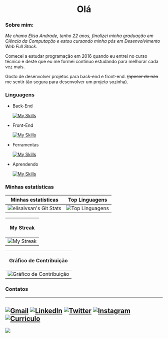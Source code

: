 <h1 align="center">Olá</h1>

### Sobre mim:

*Me chamo Elisa Andrade, tenho 22 anos, finalizei minha graduação em Ciência da Computação e estou cursando minha pós em Desenvolvimento Web Full Stack.*

Comecei a estudar programação em 2016 quando eu entrei no curso técnico e deste que eu me formei contínuo estudando para melhorar cada vez mais.

Gosto de desenvolver projetos para back-end e front-end. ~~(apeser de não me sentir tão segura para desenvolver um projeto sozinha)~~.

### Linguagens

- Back-End

    [![My Skills](https://skillicons.dev/icons?i=java,spring,mysql,postgres)](https://skillicons.dev)

- Front-End

    [![My Skills](https://skillicons.dev/icons?i=html,css,js,ts,react,bootstrap)](https://skillicons.dev)

- Ferramentas

    [![My Skills](https://skillicons.dev/icons?i=git,github,vscode,postman,figma,eclipse,idea)](https://skillicons.dev)

- Aprendendo

    [![My Skills](https://skillicons.dev/icons?i=cs,php)](https://skillicons.dev)

### Minhas estatísticas

<div align="center">

|Minhas estatísticas                                     |Top Linguagens                                          | 
|--------------------------------------------------------|--------------------------------------------------------|
|![elisalvsan's Git Stats](https://github-readme-stats.vercel.app/api?username=elisalvsan&show_icons=true&hide_border=true&count_private=true&theme=radical)|![Top Linguagens](https://github-readme-stats.vercel.app/api/top-langs/?username=elisalvsan&langs_count=10&count_private=true&hide_border=true&theme=radical&layout=compact)|

|<p align="center">My Streak</p>|
|---------------------------------------------------------------|
|![My Streak](https://streak-stats.demolab.com?user=elisalvsan&theme=radical&hide_border=true&border_radius=5&locale=pt_BR)|

|<p align="center">Gráfico de Contribuição</p>|
|----------------------------------------------|
|![Gráfico de Contribuição](https://github-readme-activity-graph.vercel.app/graph?username=elisalvsan&theme=redical&hide_border=true&show_icons=true&custom_title=Gráfico%20de%20Contribuição)|

</div>

### Contatos
---
  
  [![Gmail](https://img.shields.io/badge/Gmail-D14836?style=for-the-badge&logo=gmail&logoColor=white)](mailto:elisalvsan@gmail.com)
  [![LinkedIn](https://img.shields.io/badge/Elisa%20Andrade-%230077B5.svg?style=for-the-badge&logo=linkedin&logoColor=white)](https://www.linkedin.com/in/elisamaria-alvesdeandrade/)
  [![Twitter](https://img.shields.io/badge/@alvsandrd-%231DA1F2.svg?style=for-the-badge&logo=Twitter&logoColor=white)](https://twitter.com/alvsandrd)
  [![Instagram](https://img.shields.io/badge/@alvsandrd-%23E4405F.svg?style=for-the-badge&logo=Instagram&logoColor=white)](https://instagram.com/alvsandrd)
   [![Curriculo](https://img.shields.io/badge/Curriculo-%18c71e.svg?style=for-the-badge&logo=&logoColor=white)](https://drive.google.com/file/d/1iZ4Pe4Aq3s71Dli_QSP8PGM_5RD0QEya/view?usp=sharing)
   ---

  ![](https://komarev.com/ghpvc/?username=elisalvsan&style=for-the-badge&color=blueviolet)

